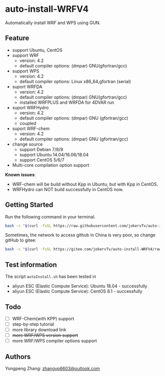 # auto-install-WRFV4

Automatically install WRF and WPS using GUN.

## Feature

- support Ubuntu, CentOS
- support WRF
  - version: 4.2
  - default compiler options: (dmpar) GNU(gfortran/gcc)
- support WPS
  - version: 4.2
  - default compiler options: Linux x86_64,gfortran (serial)
- suport WRFDA
  - version: 4.2
  - default compiler options: (dmpar) GNU(gfortran/gcc)
  - installed WRFPLUS and WRFDA for 4DVAR run
- suport WRFHydro
  - version: 4.2
  - default compiler options: (dmpar) GNU (gfortran/gcc)
  - coupled
- suport WRF-chem
  - version: 4.2
  - default compiler options: (dmpar) GNU (gfortran/gcc)
- change source
  - support Debian 7/8/9
  - support Ubuntu 14.04/16.06/18.04
  - support CentOS 5/6/7
- Multi-core compilation option support

**Known issues**:

- WRF-chem will be build without Kpp in Ubuntu, but with Kpp in CentOS.
- WRFHydro can NOT build successfully in CentOS now.

## Getting Started

Run the following command in your terminal.

```sh
bash -c "$(curl -fsSL https://raw.githubusercontent.com/jokervTv/auto-install-WRFV4/master/autoInstall.sh)"
```

Sometimes, the network to access github in China is very poor, so change gitHub to gitee:

```sh
bash -c "$(curl -fsSL https://gitee.com/jokervTv/auto-install-WRFV4/raw/master/autoInstall.sh)"
```

## Test information

The script `autoInstall.sh` has been tested in

- aliyun ESC (Elastic Compute Service): Ubuntu 18.04 - successfully
- aliyun ESC (Elastic Compute Service): CentOS 8.1 - successfully

## Todo

- [ ] WRF-Chem(with KPP) support
- [ ] step-by-step tutorial
- [ ] more library download link
- [ ] ~~more WRF/WPS version support~~
- [ ] more WRF/WPS compiler options support

## Authors

Yongpeng Zhang: zhangyp6603@outlook.com
